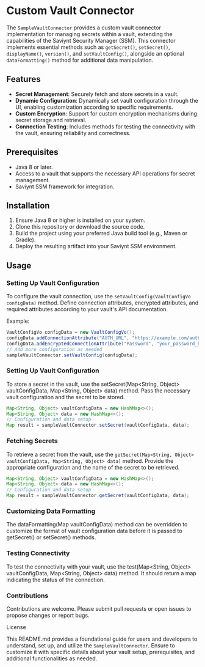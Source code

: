 # Custom Vault Connector

The `SampleVaultConnector` provides a custom vault connector implementation for managing secrets within a vault, extending the capabilities of the Saviynt Security Manager (SSM). This connector implements essential methods such as `getSecret()`, `setSecret()`, `displayName()`, `version()`, and `setVaultConfig()`, alongside an optional `dataFormatting()` method for additional data manipulation.

## Features

- **Secret Management**: Securely fetch and store secrets in a vault.
- **Dynamic Configuration**: Dynamically set vault configuration through the UI, enabling customization according to specific requirements.
- **Custom Encryption**: Support for custom encryption mechanisms during secret storage and retrieval.
- **Connection Testing**: Includes methods for testing the connectivity with the vault, ensuring reliability and correctness.

## Prerequisites

- Java 8 or later.
- Access to a vault that supports the necessary API operations for secret management.
- Saviynt SSM framework for integration.

## Installation

1. Ensure Java 8 or higher is installed on your system.
2. Clone this repository or download the source code.
3. Build the project using your preferred Java build tool (e.g., Maven or Gradle).
4. Deploy the resulting artifact into your Saviynt SSM environment.

## Usage

### Setting Up Vault Configuration

To configure the vault connection, use the `setVaultConfig(VaultConfigVo configData)` method. Define connection attributes, encrypted attributes, and required attributes according to your vault's API documentation.

Example:

```java
VaultConfigVo configData = new VaultConfigVo();
configData.addConnectionAttribute("AUTH_URL", "https://example.com/auth");
configData.addEncryptedConnectionAttribute("Password", "your_password_here");
// Add more configuration as needed
sampleVaultConnector.setVaultConfig(configData);
```
### Setting Up Vault Configuration

To store a secret in the vault, use the setSecret(Map<String, Object> vaultConfigData, Map<String, Object> data) method. Pass the necessary vault configuration and the secret to be stored.

```java
Map<String, Object> vaultConfigData = new HashMap<>();
Map<String, Object> data = new HashMap<>();
// Configuration and data setup
Map result = sampleVaultConnector.setSecret(vaultConfigData, data);
```

### Fetching Secrets

To retrieve a secret from the vault, use the `getSecret(Map<String, Object> vaultConfigData, Map<String, Object> data)` method. Provide the appropriate configuration and the name of the secret to be retrieved.

```java
Map<String, Object> vaultConfigData = new HashMap<>();
Map<String, Object> data = new HashMap<>();
// Configuration and data setup
Map result = sampleVaultConnector.getSecret(vaultConfigData, data);
```

### Customizing Data Formatting

The dataFormatting(Map vaultConfigData) method can be overridden to customize the format of vault configuration data before it is passed to getSecret() or setSecret() methods.

### Testing Connectivity

To test the connectivity with your vault, use the test(Map<String, Object> vaultConfigData, Map<String, Object> data) method. It should return a map indicating the status of the connection.

### Contributions

Contributions are welcome. Please submit pull requests or open issues to propose changes or report bugs.

License

This README.md provides a foundational guide for users and developers to understand, set up, and utilize the `SampleVaultConnector`. Ensure to customize it with specific details about your vault setup, prerequisites, and additional functionalities as needed.
